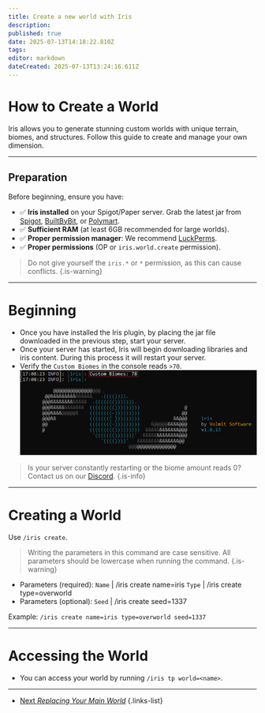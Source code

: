 ```yaml
---
title: Create a new world with Iris
description: 
published: true
date: 2025-07-13T14:18:22.810Z
tags: 
editor: markdown
dateCreated: 2025-07-13T13:24:16.611Z
---
```


# How to Create a World

Iris allows you to generate stunning custom worlds with unique terrain, biomes, and structures. Follow this guide to create and manage your own dimension.  

---

## Preparation  
Before beginning, ensure you have:  
- ✅ **Iris installed** on your Spigot/Paper server. Grab the latest jar from [Spigot](https://www.spigotmc.org/resources/iris-world-gen-the-dimension-engine.84586/), [BuiltByBit](https://builtbybit.com/resources/iris-dimension-engine.56258/?ref=discover), or [Polymart](https://polymart.org/product/3623/iris-dimension-engine).
- ✅ **Sufficient RAM** (at least 6GB recommended for large worlds).  
- ✅ **Proper permission manager**: We recommend [LuckPerms](https://luckperms.net/).
- ✅ **Proper permissions** (OP or `iris.world.create` permission).  

> Do not give yourself the `iris.*` or `*` permission, as this can cause conflicts.
{.is-warning}
---

# Beginning
- Once you have installed the Iris plugin, by placing the jar file downloaded in the previous step, start your server.
- Once your server has started, Iris will begin downloading libraries and iris content. During this process it will restart your server.
- Verify the `Custom Biomes` in the console reads `>70`.
![image.jpg](/iris_docs/image.jpg)

> Is your server constantly restarting or the biome amount reads 0? Contact us on our [Discord](https://discord.gg/yk3F6enprh).
{.is-info}
---
# Creating a World
Use `/iris create`.

> Writing the parameters in this command are case sensitive. All parameters should be lowercase when running the command.
{.is-warning}

- Parameters (required):
 `Name` | /iris create name=iris
 `Type` | /iris create type=overworld
- Parameters (optional):
 `Seed` | /iris create seed=1337

Example:
`/iris create name=iris type=overworld seed=1337`

---

# Accessing the World
- You can access your world by running `/iris tp world=<name>`.

---

- [Next *Replacing Your Main World*](/doc/iris/replacing-main-world)
{.links-list}
